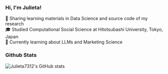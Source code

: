 ### Hi, I'm Julieta!

<!--
**Julieta7312/Julieta7312** is a ✨ _special_ ✨ repository because its `README.md` (this file) appears on your GitHub profile.

Here are some ideas to get you started:

- 🔭 I’m currently working on ...
- 🌱 I’m currently learning ...
- 👯 I’m looking to collaborate on ...
- 🤔 I’m looking for help with ...
- 💬 Ask me about ...
- 📫 How to reach me: ...
- 😄 Pronouns: ...
- ⚡ Fun fact: ...
-->
📝 Sharing learning materials in Data Science and source code of my research<br>
🎓 Studied Computational Social Science at Hitotsubashi University, Tokyo, Japan<br>
🌱 Currently learning about LLMs and Marketing Science<br>

### Github Stats
![Julieta7312's GitHub stats](https://github-readme-stats.vercel.app/api?username=Julieta7312&show_icons=true&theme=gruvbox_light)
